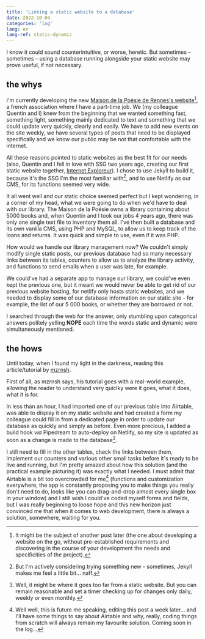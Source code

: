 ```yaml
---
title: 'Linking a static website to a database'
date: 2022-10-04
categories: 'log'
lang: en
lang-ref: static-dynamic
---
```

I know it could sound counterintuitive, or worse, heretic. But sometimes –  sometimes – using a database running alongside your static website may prove useful, if not necessary.

## the whys

I'm currently developing the new [Maison de la Poésie de Rennes's website](https://maiporennes.fr)[^1], a french association where I have a part-time job. We (my colleague Quentin and I) knew from the beginning that we wanted something fast, something light, something mainly dedicated to text and something that we could update very quickly, clearly and easily. We have to add new events on the site weekly, we have several types of posts that need to be displayed specifically and we know our public may be not that comfortable with the internet.

All these reasons pointed to static websites as the best fit for our needs (also, Quentin and I fell in love with SSG two years ago, creating our first static website together, [Internet Exploreur](https://pquod.github.io/InternetExploreur/)). I chose to use Jekyll to build it, because it's the SSG I'm the most familiar with[^2], and to use Netlify as our CMS, for its functions seemed very wide.

It all went well and our static choice seemed perfect but I kept wondering, in a corner of my head, what we were going to do when we'd have to deal with our library. The Maison de la Poésie owns a library containing about 5000 books and, when Quentin and I took our jobs 4 years ago, there was only one single text file to inventory them all. I've then built a database and its own vanilla CMS, using PHP and MySQL, to allow us to keep track of the loans and returns. It was quick and simple to use, even if it was PHP.

How would we handle our library management now? We couldn't simply modify single static posts, our previous database had so many necessary links between its tables, counters to allow us to analyze the library activity, and functions to send emails when a user was late, for example.

We could've had a separate app to manage our library, we could've even kept the previous one, but it meant we would never be able to get rid of our previous website hosting, for netlify only hosts static websites, and we needed to display some of our database information on our static site - for example, the list of our 5 000 books, or whether they are borrowed or not.

I searched through the web for the answer, only stumbling upon categorical answers politely yelling **NOPE** each time the words static and dynamic were simultaneously mentioned.

## the hows

Until today, when I found my light in the darkness, reading this article/tutorial by [mzrnsh](https://mzrn.sh/2022/04/29/using-airtable-as-a-jekyll-website-database/).

First of all, as mzrnsh says, his tutorial goes with a real-world example, allowing the reader to understand very quiclky were it goes, what it does, what it is for.

In less than an hour, I had imported one of our previous table into Airtable, was able to display it on my static website and had created a form my colleague could fill in from a dedicated page in order to update our database as quickly and simply as before. Even more precious, I added a build hook *via* Pipedream to auto-deploy on Netlify, so my site is updated as soon as a change is made to the database[^3].

I still need to fill in the other tables, check the links between them, implement our counters and various other small tasks before it's ready to be live and running, but I'm pretty amazed about how this solution (and the practical example picturing it) was exactly what I needed. I must admit that Airtable is a bit too overcrowded for me[^4] (functions and customization everywhere, the app is constantly proposing you to make things you really don't need to do, looks like you can drag-and-drop almost every single box in your window) and I still wish I could've coded myself forms and fields, but I was really beginning to loose hope and this new horizon just convinced me that when it comes to web development, there is always a solution, somewhere, waiting for you.

[^1]: It might be the subject of another post later (the one about developing a website on the go, without pre-established requirements and discovering in the course of your development the needs and specificities of the project).
[^2]: But I'm actively considering trying something new - sometimes, Jekyll makes me feel a little bit... naff.
[^3]: Well, it might be where it goes too far from a static website. But you can remain reasonable and set a timer checking up for changes only daily, weekly or even monthly.
[^4]: Well well, this is future me speaking, editing this post a week later... and I'll have some things to say about Airtable and why, really, coding things from scratch will always remain my favourite solution. Coming soon in the log...
